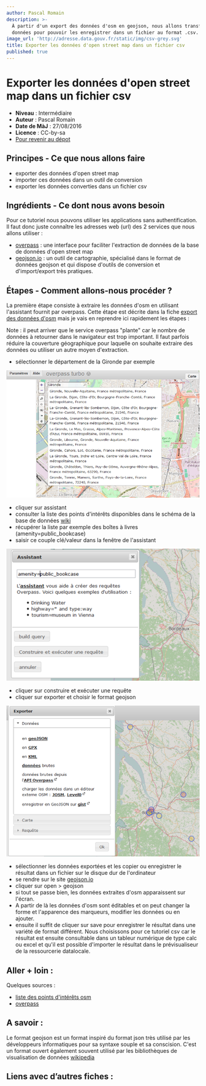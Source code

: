 ```yaml
---
author: Pascal Romain
description: >-
  À partir d'un export des données d'osm en geojson, nous allons transformer ces
  données pour pouvoir les enregistrer dans un fichier au format .csv.
image_url: 'http://adresse.data.gouv.fr/static/img/csv-grey.svg'
title: Exporter les données d'open street map dans un fichier csv
published: true
---
```


# Exporter les données d'open street map dans un fichier csv

- **Niveau** : Intermédiaire
- **Auteur** : Pascal Romain
- **Date de MàJ** : 27/08/2016
- **Licence** : CC-by-sa
- [Pour revenir au dépot](https://infolab-cd33.github.io/daktary/)

## Principes - Ce que nous allons faire

* exporter des données d'open street map
* importer ces données dans un outil de conversion
* exporter les données converties dans un fichier csv

## Ingrédients - Ce dont nous avons besoin

Pour ce tutoriel nous pouvons utiliser les applications sans authentification. Il faut donc juste connaître les adresses web (url) des 2 services que nous allons utiliser : 

* [overpass](http://overpass-turbo.eu/) : une interface pour faciliter l'extraction de données de la base de données d'open street map
* [geojson.io](http://geojson.io) : un outil de cartographie, spécialisé dans le format de données geojson et qui dispose d'outils de conversion et d'import/export très pratiques.

## Étapes - Comment allons-nous procéder ?

La première étape consiste à extraire les données d'osm en utilisant l'assistant fournit par overpass. Cette étape est décrite dans la fiche [export des données d'osm](https://infolab-cd33.github.io/daktary/#infolab-cd33/datalunch/blob/master/overpass_recuperer_des_donnees_osm.md) mais je vais en reprendre ici rapidement les étapes :

Note : il peut arriver que le service overpass "plante" car le nombre de données à retourner dans le navigateur est trop important. Il faut parfois réduire la couverture géographique pour laquelle on souhaite extraire des données ou utiliser un autre moyen d'extraction.

* sélectionner le département de la Gironde par exemple 

![illustration overpass](https://raw.githubusercontent.com/infolab-cd33/datalunch/master/img/export-csv-osm/selectionOverpass.PNG)

* cliquer sur assistant
* consulter la liste des points d'intérêts disponibles dans le schéma de la base de données [wiki](http://wiki.openstreetmap.org/wiki/Key:amenity)
* récupérer la liste par exemple des boîtes à livres (amenity=public_bookcase)
* saisir ce couple clé/valeur dans la fenêtre de l'assistant

![illustration overpass](https://raw.githubusercontent.com/infolab-cd33/datalunch/master/img/export-csv-osm/assistantOverpass.png)

* cliquer sur construire et exécuter une requête
* cliquer sur exporter et choisir le format geojson

![illustration geojson](https://raw.githubusercontent.com/infolab-cd33/datalunch/master/img/export-csv-osm/exportGeojson.png)

* sélectionner les données exportées et les copier ou enregistrer le résultat dans un fichier sur le disque dur de l'ordinateur
* se rendre sur le site [geojson.io](http://geojson.io)
* cliquer sur open > geojson
* si tout se passe bien, les données extraites d'osm apparaissent sur l'écran.
* A partir de là les données d'osm sont éditables et on peut changer la forme et l'apparence des marqueurs, modifier les données ou en ajouter.
* ensuite il suffit de cliquer sur save pour enregistrer le résultat dans une variété de format différent. Nous choisissons pour ce tutoriel csv car le résultat est ensuite consultable dans un tableur numérique de type calc ou excel et qu'il est possible d'importer le résultat dans le prévisualiseur de la ressourcerie datalocale.

## Aller + loin : 
Quelques sources : 

* [liste des points d'intérêts osm](http://wiki.openstreetmap.org/wiki/Amenity)
* [overpass](http://wiki.openstreetmap.org/wiki/Overpass_turbo)

## A savoir : 

Le format geojson est un format inspiré du format json très utilisé par les développeurs informatiques pour sa syntaxe souple et sa conscision. C'est un format ouvert également souvent utilisé par les bibliothèques de visualisation de données [wikipedia](https://fr.wikipedia.org/wiki/GeoJSON)
## Liens avec d’autres fiches :
